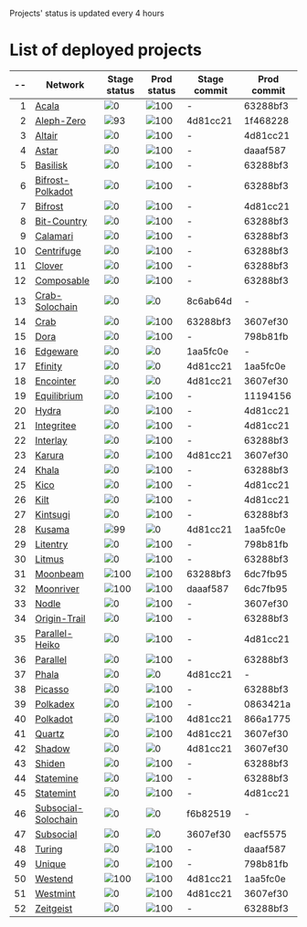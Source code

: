 
Projects' status is updated every 4 hours
# List of deployed projects

| --  |                                                    Network                                                    |                     Stage status                      |                      Prod status                      | Stage commit | Prod commit |
| --: | ------------------------------------------------------------------------------------------------------------- | ----------------------------------------------------- | ----------------------------------------------------- | ------------ | ----------- |
|   1 | [Acala](https://explorer.subquery.network/subquery/nova-wallet/nova-wallet-acala)                             | ![0](https://progress-bar.dev/0?title=Not%20Deployed) | ![100](https://progress-bar.dev/100?title=Primary)    | -            | 63288bf3    |
|   2 | [Aleph-Zero](https://explorer.subquery.network/subquery/nova-wallet/nova-wallet-aleph-zero)                   | ![93](https://progress-bar.dev/93?title=Stage)        | ![100](https://progress-bar.dev/100?title=Primary)    | 4d81cc21     | 1f468228    |
|   3 | [Altair](https://explorer.subquery.network/subquery/nova-wallet/nova-wallet-altair)                           | ![0](https://progress-bar.dev/0?title=Not%20Deployed) | ![100](https://progress-bar.dev/100?title=Primary)    | -            | 4d81cc21    |
|   4 | [Astar](https://explorer.subquery.network/subquery/nova-wallet/nova-wallet-astar)                             | ![0](https://progress-bar.dev/0?title=Not%20Deployed) | ![100](https://progress-bar.dev/100?title=Primary)    | -            | daaaf587    |
|   5 | [Basilisk](https://explorer.subquery.network/subquery/nova-wallet/nova-wallet-basilisk)                       | ![0](https://progress-bar.dev/0?title=Not%20Deployed) | ![100](https://progress-bar.dev/100?title=Primary)    | -            | 63288bf3    |
|   6 | [Bifrost-Polkadot](https://explorer.subquery.network/subquery/nova-wallet/nova-wallet-bifrost-polkadot)       | ![0](https://progress-bar.dev/0?title=Not%20Deployed) | ![100](https://progress-bar.dev/100?title=Primary)    | -            | 63288bf3    |
|   7 | [Bifrost](https://explorer.subquery.network/subquery/nova-wallet/nova-wallet-bifrost)                         | ![0](https://progress-bar.dev/0?title=Not%20Deployed) | ![100](https://progress-bar.dev/100?title=Primary)    | -            | 4d81cc21    |
|   8 | [Bit-Country](https://explorer.subquery.network/subquery/nova-wallet/nova-wallet-bit-country)                 | ![0](https://progress-bar.dev/0?title=Not%20Deployed) | ![100](https://progress-bar.dev/100?title=Primary)    | -            | 63288bf3    |
|   9 | [Calamari](https://explorer.subquery.network/subquery/nova-wallet/nova-wallet-calamari)                       | ![0](https://progress-bar.dev/0?title=Not%20Deployed) | ![100](https://progress-bar.dev/100?title=Primary)    | -            | 63288bf3    |
|  10 | [Centrifuge](https://explorer.subquery.network/subquery/nova-wallet/nova-wallet-centrifuge)                   | ![0](https://progress-bar.dev/0?title=Not%20Deployed) | ![100](https://progress-bar.dev/100?title=Primary)    | -            | 63288bf3    |
|  11 | [Clover](https://explorer.subquery.network/subquery/nova-wallet/nova-wallet-clover)                           | ![0](https://progress-bar.dev/0?title=Not%20Deployed) | ![100](https://progress-bar.dev/100?title=Primary)    | -            | 63288bf3    |
|  12 | [Composable](https://explorer.subquery.network/subquery/nova-wallet/nova-wallet-composable)                   | ![0](https://progress-bar.dev/0?title=Not%20Deployed) | ![100](https://progress-bar.dev/100?title=Primary)    | -            | 63288bf3    |
|  13 | [Crab-Solochain](https://explorer.subquery.network/subquery/nova-wallet/nova-wallet-crab-solochain)           | ![0](https://progress-bar.dev/0?title=Error)          | ![0](https://progress-bar.dev/0?title=Not%20Deployed) | 8c6ab64d     | -           |
|  14 | [Crab](https://explorer.subquery.network/subquery/nova-wallet/nova-wallet-crab)                               | ![0](https://progress-bar.dev/0?title=Error)          | ![100](https://progress-bar.dev/100?title=Primary)    | 63288bf3     | 3607ef30    |
|  15 | [Dora](https://explorer.subquery.network/subquery/nova-wallet/nova-wallet-dora)                               | ![0](https://progress-bar.dev/0?title=Not%20Deployed) | ![100](https://progress-bar.dev/100?title=Primary)    | -            | 798b81fb    |
|  16 | [Edgeware](https://explorer.subquery.network/subquery/nova-wallet/nova-wallet-edgeware)                       | ![0](https://progress-bar.dev/0?title=Error)          | ![0](https://progress-bar.dev/0?title=Not%20Deployed) | 1aa5fc0e     | -           |
|  17 | [Efinity](https://explorer.subquery.network/subquery/nova-wallet/nova-wallet-efinity)                         | ![0](https://progress-bar.dev/0?title=Error)          | ![0](https://progress-bar.dev/0?title=Error)          | 4d81cc21     | 1aa5fc0e    |
|  18 | [Encointer](https://explorer.subquery.network/subquery/nova-wallet/nova-wallet-encointer)                     | ![0](https://progress-bar.dev/0?title=Error)          | ![0](https://progress-bar.dev/0?title=Error)          | 4d81cc21     | 3607ef30    |
|  19 | [Equilibrium](https://explorer.subquery.network/subquery/nova-wallet/nova-wallet-equilibrium)                 | ![0](https://progress-bar.dev/0?title=Not%20Deployed) | ![100](https://progress-bar.dev/100?title=Primary)    | -            | 11194156    |
|  20 | [Hydra](https://explorer.subquery.network/subquery/nova-wallet/nova-wallet-hydra)                             | ![0](https://progress-bar.dev/0?title=Not%20Deployed) | ![100](https://progress-bar.dev/100?title=Primary)    | -            | 4d81cc21    |
|  21 | [Integritee](https://explorer.subquery.network/subquery/nova-wallet/nova-wallet-integritee)                   | ![0](https://progress-bar.dev/0?title=Not%20Deployed) | ![100](https://progress-bar.dev/100?title=Primary)    | -            | 4d81cc21    |
|  22 | [Interlay](https://explorer.subquery.network/subquery/nova-wallet/nova-wallet-interlay)                       | ![0](https://progress-bar.dev/0?title=Not%20Deployed) | ![100](https://progress-bar.dev/100?title=Primary)    | -            | 63288bf3    |
|  23 | [Karura](https://explorer.subquery.network/subquery/nova-wallet/nova-wallet-karura)                           | ![0](https://progress-bar.dev/0?title=Error)          | ![100](https://progress-bar.dev/100?title=Primary)    | 4d81cc21     | 3607ef30    |
|  24 | [Khala](https://explorer.subquery.network/subquery/nova-wallet/nova-wallet-khala)                             | ![0](https://progress-bar.dev/0?title=Not%20Deployed) | ![100](https://progress-bar.dev/100?title=Primary)    | -            | 63288bf3    |
|  25 | [Kico](https://explorer.subquery.network/subquery/nova-wallet/nova-wallet-kico)                               | ![0](https://progress-bar.dev/0?title=Not%20Deployed) | ![100](https://progress-bar.dev/100?title=Primary)    | -            | 4d81cc21    |
|  26 | [Kilt](https://explorer.subquery.network/subquery/nova-wallet/nova-wallet-kilt)                               | ![0](https://progress-bar.dev/0?title=Not%20Deployed) | ![100](https://progress-bar.dev/100?title=Primary)    | -            | 4d81cc21    |
|  27 | [Kintsugi](https://explorer.subquery.network/subquery/nova-wallet/nova-wallet-kintsugi)                       | ![0](https://progress-bar.dev/0?title=Not%20Deployed) | ![100](https://progress-bar.dev/100?title=Primary)    | -            | 63288bf3    |
|  28 | [Kusama](https://explorer.subquery.network/subquery/nova-wallet/nova-wallet-kusama)                           | ![99](https://progress-bar.dev/99?title=Stage)        | ![0](https://progress-bar.dev/0?title=Primary)        | 4d81cc21     | 1aa5fc0e    |
|  29 | [Litentry](https://explorer.subquery.network/subquery/nova-wallet/nova-wallet-litentry)                       | ![0](https://progress-bar.dev/0?title=Not%20Deployed) | ![100](https://progress-bar.dev/100?title=Primary)    | -            | 798b81fb    |
|  30 | [Litmus](https://explorer.subquery.network/subquery/nova-wallet/nova-wallet-litmus)                           | ![0](https://progress-bar.dev/0?title=Not%20Deployed) | ![100](https://progress-bar.dev/100?title=Primary)    | -            | 63288bf3    |
|  31 | [Moonbeam](https://explorer.subquery.network/subquery/nova-wallet/nova-wallet-moonbeam)                       | ![100](https://progress-bar.dev/100?title=Stage)      | ![100](https://progress-bar.dev/100?title=Primary)    | 63288bf3     | 6dc7fb95    |
|  32 | [Moonriver](https://explorer.subquery.network/subquery/nova-wallet/nova-wallet-moonriver)                     | ![100](https://progress-bar.dev/100?title=Stage)      | ![100](https://progress-bar.dev/100?title=Primary)    | daaaf587     | 6dc7fb95    |
|  33 | [Nodle](https://explorer.subquery.network/subquery/nova-wallet/nova-wallet-nodle)                             | ![0](https://progress-bar.dev/0?title=Not%20Deployed) | ![100](https://progress-bar.dev/100?title=Primary)    | -            | 3607ef30    |
|  34 | [Origin-Trail](https://explorer.subquery.network/subquery/nova-wallet/nova-wallet-origin-trail)               | ![0](https://progress-bar.dev/0?title=Not%20Deployed) | ![100](https://progress-bar.dev/100?title=Primary)    | -            | 63288bf3    |
|  35 | [Parallel-Heiko](https://explorer.subquery.network/subquery/nova-wallet/nova-wallet-parallel-heiko)           | ![0](https://progress-bar.dev/0?title=Not%20Deployed) | ![100](https://progress-bar.dev/100?title=Primary)    | -            | 4d81cc21    |
|  36 | [Parallel](https://explorer.subquery.network/subquery/nova-wallet/nova-wallet-parallel)                       | ![0](https://progress-bar.dev/0?title=Not%20Deployed) | ![100](https://progress-bar.dev/100?title=Primary)    | -            | 63288bf3    |
|  37 | [Phala](https://explorer.subquery.network/subquery/nova-wallet/nova-wallet-phala)                             | ![0](https://progress-bar.dev/0?title=Error)          | ![0](https://progress-bar.dev/0?title=Not%20Deployed) | 4d81cc21     | -           |
|  38 | [Picasso](https://explorer.subquery.network/subquery/nova-wallet/nova-wallet-picasso)                         | ![0](https://progress-bar.dev/0?title=Not%20Deployed) | ![100](https://progress-bar.dev/100?title=Primary)    | -            | 63288bf3    |
|  39 | [Polkadex](https://explorer.subquery.network/subquery/nova-wallet/nova-wallet-polkadex)                       | ![0](https://progress-bar.dev/0?title=Not%20Deployed) | ![100](https://progress-bar.dev/100?title=Primary)    | -            | 0863421a    |
|  40 | [Polkadot](https://explorer.subquery.network/subquery/nova-wallet/nova-wallet-polkadot)                       | ![0](https://progress-bar.dev/0?title=Error)          | ![100](https://progress-bar.dev/100?title=Primary)    | 4d81cc21     | 866a1775    |
|  41 | [Quartz](https://explorer.subquery.network/subquery/nova-wallet/nova-wallet-quartz)                           | ![0](https://progress-bar.dev/0?title=Error)          | ![100](https://progress-bar.dev/100?title=Primary)    | 4d81cc21     | 3607ef30    |
|  42 | [Shadow](https://explorer.subquery.network/subquery/nova-wallet/nova-wallet-shadow)                           | ![0](https://progress-bar.dev/0?title=Error)          | ![0](https://progress-bar.dev/0?title=Error)          | 4d81cc21     | 3607ef30    |
|  43 | [Shiden](https://explorer.subquery.network/subquery/nova-wallet/nova-wallet-shiden)                           | ![0](https://progress-bar.dev/0?title=Not%20Deployed) | ![100](https://progress-bar.dev/100?title=Primary)    | -            | 63288bf3    |
|  44 | [Statemine](https://explorer.subquery.network/subquery/nova-wallet/nova-wallet-statemine)                     | ![0](https://progress-bar.dev/0?title=Not%20Deployed) | ![100](https://progress-bar.dev/100?title=Primary)    | -            | 63288bf3    |
|  45 | [Statemint](https://explorer.subquery.network/subquery/nova-wallet/nova-wallet-statemint)                     | ![0](https://progress-bar.dev/0?title=Not%20Deployed) | ![100](https://progress-bar.dev/100?title=Primary)    | -            | 4d81cc21    |
|  46 | [Subsocial-Solochain](https://explorer.subquery.network/subquery/nova-wallet/nova-wallet-subsocial-solochain) | ![0](https://progress-bar.dev/0?title=Error)          | ![0](https://progress-bar.dev/0?title=Not%20Deployed) | f6b82519     | -           |
|  47 | [Subsocial](https://explorer.subquery.network/subquery/nova-wallet/nova-wallet-subsocial)                     | ![0](https://progress-bar.dev/0?title=Error)          | ![0](https://progress-bar.dev/0?title=Error)          | 3607ef30     | eacf5575    |
|  48 | [Turing](https://explorer.subquery.network/subquery/nova-wallet/nova-wallet-turing)                           | ![0](https://progress-bar.dev/0?title=Not%20Deployed) | ![100](https://progress-bar.dev/100?title=Primary)    | -            | daaaf587    |
|  49 | [Unique](https://explorer.subquery.network/subquery/nova-wallet/nova-wallet-unique)                           | ![0](https://progress-bar.dev/0?title=Not%20Deployed) | ![100](https://progress-bar.dev/100?title=Primary)    | -            | 798b81fb    |
|  50 | [Westend](https://explorer.subquery.network/subquery/nova-wallet/nova-wallet-westend)                         | ![100](https://progress-bar.dev/100?title=Stage)      | ![100](https://progress-bar.dev/100?title=Primary)    | 4d81cc21     | 1aa5fc0e    |
|  51 | [Westmint](https://explorer.subquery.network/subquery/nova-wallet/nova-wallet-westmint)                       | ![0](https://progress-bar.dev/0?title=Error)          | ![100](https://progress-bar.dev/100?title=Primary)    | 4d81cc21     | 3607ef30    |
|  52 | [Zeitgeist](https://explorer.subquery.network/subquery/nova-wallet/nova-wallet-zeitgeist)                     | ![0](https://progress-bar.dev/0?title=Not%20Deployed) | ![100](https://progress-bar.dev/100?title=Primary)    | -            | 63288bf3    |
